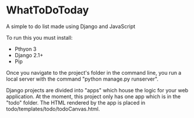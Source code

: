 # WhatToDoToday
A simple to do list made using Django and JavaScript

To run this you must install:
  - Pthyon 3
  - Django 2.1+
  - Pip
  
Once you navigate to the project's folder in the command line, you run a local server with the command "python manage.py runserver".

Django projects are divided into "apps" which house the logic for your web application. At the moment, this project only has one app which is in the "todo" folder. The HTML rendered by the app is placed in todo/templates/todo/todoCanvas.html.
